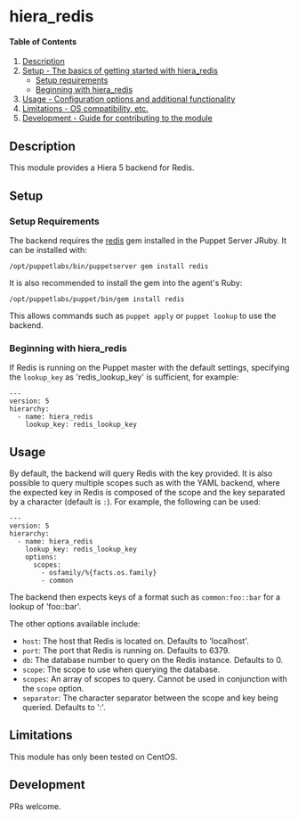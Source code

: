 # hiera_redis

#### Table of Contents

1. [Description](#description)
2. [Setup - The basics of getting started with hiera_redis](#setup)
    * [Setup requirements](#setup-requirements)
    * [Beginning with hiera_redis](#beginning-with-hiera_redis)
3. [Usage - Configuration options and additional functionality](#usage)
4. [Limitations - OS compatibility, etc.](#limitations)
5. [Development - Guide for contributing to the module](#development)

## Description

This module provides a Hiera 5 backend for Redis.

## Setup

### Setup Requirements

The backend requires the [redis](https://github.com/redis/redis-rb) gem installed in the Puppet Server JRuby.
It can be installed with:

    /opt/puppetlabs/bin/puppetserver gem install redis

It is also recommended to install the gem into the agent's Ruby:

    /opt/puppetlabs/puppet/bin/gem install redis

This allows commands such as `puppet apply` or `puppet lookup` to use the backend.

### Beginning with hiera_redis

If Redis is running on the Puppet master with the default settings, specifying the `lookup_key` as 'redis_lookup_key' is sufficient, for example:

    ---
    version: 5
    hierarchy:
      - name: hiera_redis
        lookup_key: redis_lookup_key

## Usage

By default, the backend will query Redis with the key provided.
It is also possible to query multiple scopes such as with the YAML backend, where the expected key in Redis is composed of the scope and the key separated by a character (default is `:`). For example, the following can be used:

    ---
    version: 5
    hierarchy:
      - name: hiera_redis
        lookup_key: redis_lookup_key
        options:
          scopes:
            - osfamily/%{facts.os.family}
            - common

The backend then expects keys of a format such as `common:foo::bar` for a lookup of 'foo::bar'.

The other options available include:

* `host`: The host that Redis is located on. Defaults to 'localhost'.
* `port`: The port that Redis is running on. Defaults to 6379.
* `db`: The database number to query on the Redis instance. Defaults to 0.
* `scope`: The scope to use when querying the database.
* `scopes`: An array of scopes to query. Cannot be used in conjunction with the `scope` option.
* `separator`: The character separator between the scope and key being queried. Defaults to ':'.

## Limitations

This module has only been tested on CentOS.

## Development

PRs welcome.
